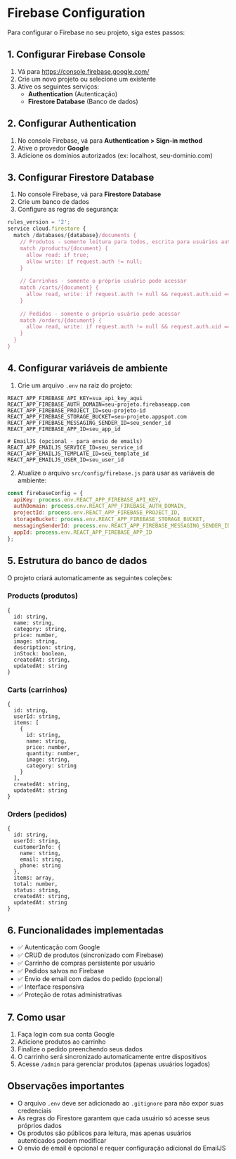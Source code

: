 # Firebase Configuration

Para configurar o Firebase no seu projeto, siga estes passos:

## 1. Configurar Firebase Console

1. Vá para https://console.firebase.google.com/
2. Crie um novo projeto ou selecione um existente
3. Ative os seguintes serviços:
   - **Authentication** (Autenticação)
   - **Firestore Database** (Banco de dados)

## 2. Configurar Authentication

1. No console Firebase, vá para **Authentication > Sign-in method**
2. Ative o provedor **Google**
3. Adicione os domínios autorizados (ex: localhost, seu-dominio.com)

## 3. Configurar Firestore Database

1. No console Firebase, vá para **Firestore Database**
2. Crie um banco de dados
3. Configure as regras de segurança:

```javascript
rules_version = '2';
service cloud.firestore {
  match /databases/{database}/documents {
    // Produtos - somente leitura para todos, escrita para usuários autenticados
    match /products/{document} {
      allow read: if true;
      allow write: if request.auth != null;
    }
    
    // Carrinhos - somente o próprio usuário pode acessar
    match /carts/{document} {
      allow read, write: if request.auth != null && request.auth.uid == resource.data.userId;
    }
    
    // Pedidos - somente o próprio usuário pode acessar
    match /orders/{document} {
      allow read, write: if request.auth != null && request.auth.uid == resource.data.userId;
    }
  }
}
```

## 4. Configurar variáveis de ambiente

1. Crie um arquivo `.env` na raiz do projeto:

```env
REACT_APP_FIREBASE_API_KEY=sua_api_key_aqui
REACT_APP_FIREBASE_AUTH_DOMAIN=seu-projeto.firebaseapp.com
REACT_APP_FIREBASE_PROJECT_ID=seu-projeto-id
REACT_APP_FIREBASE_STORAGE_BUCKET=seu-projeto.appspot.com
REACT_APP_FIREBASE_MESSAGING_SENDER_ID=seu_sender_id
REACT_APP_FIREBASE_APP_ID=seu_app_id

# EmailJS (opcional - para envio de emails)
REACT_APP_EMAILJS_SERVICE_ID=seu_service_id
REACT_APP_EMAILJS_TEMPLATE_ID=seu_template_id
REACT_APP_EMAILJS_USER_ID=seu_user_id
```

2. Atualize o arquivo `src/config/firebase.js` para usar as variáveis de ambiente:

```javascript
const firebaseConfig = {
  apiKey: process.env.REACT_APP_FIREBASE_API_KEY,
  authDomain: process.env.REACT_APP_FIREBASE_AUTH_DOMAIN,
  projectId: process.env.REACT_APP_FIREBASE_PROJECT_ID,
  storageBucket: process.env.REACT_APP_FIREBASE_STORAGE_BUCKET,
  messagingSenderId: process.env.REACT_APP_FIREBASE_MESSAGING_SENDER_ID,
  appId: process.env.REACT_APP_FIREBASE_APP_ID
};
```

## 5. Estrutura do banco de dados

O projeto criará automaticamente as seguintes coleções:

### Products (produtos)
```
{
  id: string,
  name: string,
  category: string,
  price: number,
  image: string,
  description: string,
  inStock: boolean,
  createdAt: string,
  updatedAt: string
}
```

### Carts (carrinhos)
```
{
  id: string,
  userId: string,
  items: [
    {
      id: string,
      name: string,
      price: number,
      quantity: number,
      image: string,
      category: string
    }
  ],
  createdAt: string,
  updatedAt: string
}
```

### Orders (pedidos)
```
{
  id: string,
  userId: string,
  customerInfo: {
    name: string,
    email: string,
    phone: string
  },
  items: array,
  total: number,
  status: string,
  createdAt: string,
  updatedAt: string
}
```

## 6. Funcionalidades implementadas

- ✅ Autenticação com Google
- ✅ CRUD de produtos (sincronizado com Firebase)
- ✅ Carrinho de compras persistente por usuário
- ✅ Pedidos salvos no Firebase
- ✅ Envio de email com dados do pedido (opcional)
- ✅ Interface responsiva
- ✅ Proteção de rotas administrativas

## 7. Como usar

1. Faça login com sua conta Google
2. Adicione produtos ao carrinho
3. Finalize o pedido preenchendo seus dados
4. O carrinho será sincronizado automaticamente entre dispositivos
5. Acesse `/admin` para gerenciar produtos (apenas usuários logados)

## Observações importantes

- O arquivo `.env` deve ser adicionado ao `.gitignore` para não expor suas credenciais
- As regras do Firestore garantem que cada usuário só acesse seus próprios dados
- Os produtos são públicos para leitura, mas apenas usuários autenticados podem modificar
- O envio de email é opcional e requer configuração adicional do EmailJS

